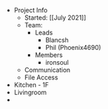 - Project Info
	- Started: [[July 2021]]
	- Team:
		- Leads
			- Blancsh
			- Phil (Phoenix4690)
		- Members
			- ironsoul
	- Communication
	- File Access
- Kitchen - 1F
- Livingroom
-